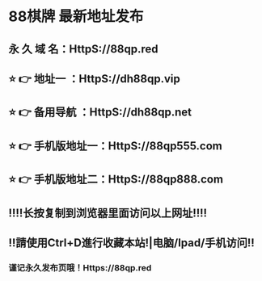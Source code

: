 # 88棋牌 最新地址发布 
## 永 久 域 名：HttpS://88qp.red
## ⭐️ 👉 地址一 ：HttpS://dh88qp.vip
## ⭐️ 👉 备用导航 ：HttpS://dh88qp.net
## ⭐️ 👉 手机版地址一：HttpS://88qp555.com
## ⭐️ 👉 手机版地址二：HttpS://88qp888.com
## ‼️‼️长按复制到浏览器里面访问以上网址‼️‼️
## ‼️請使用Ctrl+D進行收藏本站!|电脑/Ipad/手机访问‼️
### 谨记永久发布页哦！Https://88qp.red

